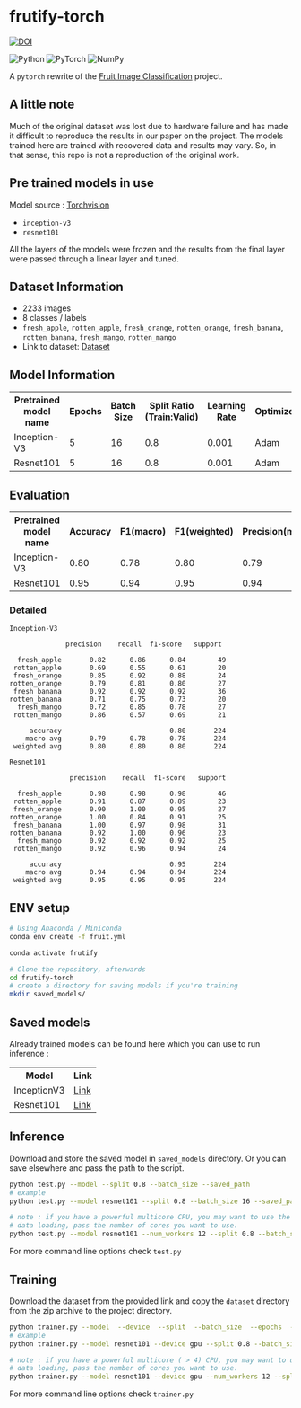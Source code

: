 # frutify-torch

[![DOI](https://img.shields.io/badge/DOI-10.4018%2FIJSI.2019100103-green?style=flat-square)](https://www.igi-global.com/gateway/article/236206)

<img alt="Python" src="https://img.shields.io/badge/python-%2314354C.svg?style=for-the-badge&logo=python&logoColor=white"/> <img alt="PyTorch" src="https://img.shields.io/badge/PyTorch-%23EE4C2C.svg?style=for-the-badge&logo=PyTorch&logoColor=white" /> <img alt="NumPy" src="https://img.shields.io/badge/numpy-%23013243.svg?style=for-the-badge&logo=numpy&logoColor=white" /> 


A `pytorch` rewrite of the [Fruit Image Classification](https://github.com/ShawonAshraf/Fruit-Image-Classification) project.

## A little note
Much of the original dataset was lost due to hardware failure and has made it difficult to reproduce the results in our
paper on the project. The models trained here are trained with recovered data and results may vary. So, in that sense, this 
repo is not a reproduction of the original work.

## Pre trained models in use
Model source : [Torchvision](https://pytorch.org/vision/stable/models.html)

- `inception-v3`
- `resnet101`

All the layers of the models were frozen and the results from the final layer were passed through a linear layer and 
tuned.


## Dataset Information
- 2233 images
- 8 classes / labels
- `fresh_apple`, `rotten_apple`, `fresh_orange`, `rotten_orange`, `fresh_banana`, `rotten_banana`, `fresh_mango`, `rotten_mango`
- Link to dataset: [Dataset](https://1drv.ms/u/s!AvaDN9CoqMWhidF_QP41wcJMlQWkSA?e=NKU9J1)

## Model Information
<table>
    <tr>
        <th>Pretrained model name</th>
        <th>Epochs</th>
        <th>Batch Size</th>
        <th>Split Ratio (Train:Valid)</th>
        <th>Learning Rate</th>
        <th>Optimizer</th>
    </tr>

<tr>
    <td>Inception-V3</td>
    <td>5</td>
    <td>16</td>
    <td>0.8</td>
    <td>0.001</td>
    <td>Adam</td>
</tr>

<tr>
    <td>Resnet101</td>
    <td>5</td>
    <td>16</td>
    <td>0.8</td>
    <td>0.001</td>
    <td>Adam</td>
</tr>

    
</table>


## Evaluation
<table>

<tr>
    <th>Pretrained model name</th>
    <th>Accuracy</th>
    <th>F1(macro)</th>
    <th>F1(weighted)</th>
    <th>Precision(macro)</th>
    <th>Precision(weighted)</th>
    <th>Recall(macro)</th>
    <th>Recall(weighted)</th>
</tr>

<tr>
    <td>Inception-V3</td>
    <td>0.80</td>
    <td>0.78</td>
    <td>0.80</td>
    <td>0.79</td>
    <td>0.80</td>
    <td>0.78</td>
    <td>0.80</td>
</tr>

<tr>
    <td>Resnet101</td>
    <td>0.95</td>
    <td>0.94</td>
    <td>0.95</td>
    <td>0.94</td>
    <td>0.95</td>
    <td>0.94</td>
    <td>0.95</td>
</tr>

</table>

### Detailed

```text
Inception-V3

              precision    recall  f1-score   support

  fresh_apple       0.82      0.86      0.84        49
 rotten_apple       0.69      0.55      0.61        20
 fresh_orange       0.85      0.92      0.88        24
rotten_orange       0.79      0.81      0.80        27
 fresh_banana       0.92      0.92      0.92        36
rotten_banana       0.71      0.75      0.73        20
  fresh_mango       0.72      0.85      0.78        27
 rotten_mango       0.86      0.57      0.69        21

     accuracy                           0.80       224
    macro avg       0.79      0.78      0.78       224
 weighted avg       0.80      0.80      0.80       224

```

```text
Resnet101

               precision    recall  f1-score   support

  fresh_apple       0.98      0.98      0.98        46
 rotten_apple       0.91      0.87      0.89        23
 fresh_orange       0.90      1.00      0.95        27
rotten_orange       1.00      0.84      0.91        25
 fresh_banana       1.00      0.97      0.98        31
rotten_banana       0.92      1.00      0.96        23
  fresh_mango       0.92      0.92      0.92        25
 rotten_mango       0.92      0.96      0.94        24

     accuracy                           0.95       224
    macro avg       0.94      0.94      0.94       224
 weighted avg       0.95      0.95      0.95       224

```

## ENV setup

```bash
# Using Anaconda / Miniconda
conda env create -f fruit.yml

conda activate frutify

# Clone the repository, afterwards
cd frutify-torch
# create a directory for saving models if you're training
mkdir saved_models/ 
```

## Saved models
Already trained models can be found here which you can 
use to run inference : 

<table>
<tr>
    <th>Model</th>
    <th>Link</th>
</tr>


<tr>
    <td>InceptionV3</td>
    <td>
        <a href="https://github.com/ShawonAshraf/frutify-torch/releases/download/pre1/inception-v3_5_16_0.001_1626740279.94928.ckpt">
            Link
        </a>
    </td>
</tr>

<tr>
    <td>Resnet101</td>
    <td>
        <a href="https://github.com/ShawonAshraf/frutify-torch/releases/download/pre1/resnet101_5_16_0.001_1626743414.734695.ckpt">
            Link
        </a>
    </td>
</tr>
</table>

## Inference
Download and store the saved model in `saved_models` directory. Or you can save elsewhere and pass the path to the script.
```bash
python test.py --model --split 0.8 --batch_size --saved_path
# example
python test.py --model resnet101 --split 0.8 --batch_size 16 --saved_path "saved_models/resnet101_5_16_0.001_1626743414.734695.ckpt"

# note : if you have a powerful multicore CPU, you may want to use the --num_workers option to speed up
# data loading, pass the number of cores you want to use.
python test.py --model resnet101 --num_workers 12 --split 0.8 --batch_size 16 --saved_path "saved_models/resnet101_5_16_0.001_1626743414.734695.ckpt"
```

For more command line options check `test.py`

## Training

Download the dataset from the provided link and copy the `dataset` directory from the zip archive to the project directory.

```bash
python trainer.py --model  --device  --split  --batch_size  --epochs  --lr 
# example
python trainer.py --model resnet101 --device gpu --split 0.8 --batch_size 16 --epochs 5 --lr 1e-3

# note : if you have a powerful multicore ( > 4) CPU, you may want to use the --num_workers option to speed up
# data loading, pass the number of cores you want to use.
python trainer.py --model resnet101 --device gpu --num_workers 12 --split 0.8 --batch_size 16 --epochs 5 --lr 1e-3
```
For more command line options check `trainer.py`
